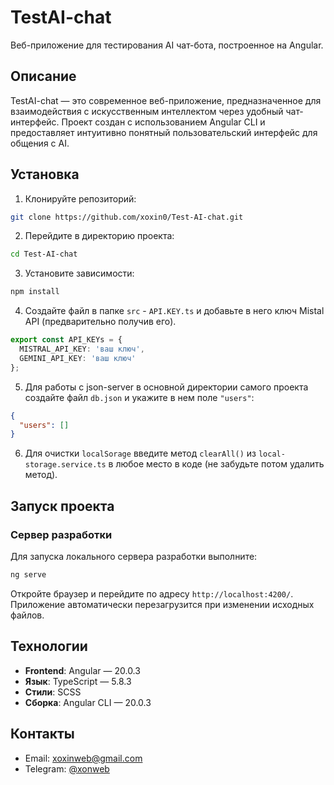 # TestAI-chat

Веб-приложение для тестирования AI чат-бота, построенное на Angular.

## Описание

TestAI-chat — это современное веб-приложение, предназначенное для взаимодействия с искусственным интеллектом через удобный чат-интерфейс. Проект создан с использованием Angular CLI и предоставляет интуитивно понятный пользовательский интерфейс для общения с AI.

## Установка

1. Клонируйте репозиторий:
```bash
git clone https://github.com/xoxin0/Test-AI-chat.git
```

2. Перейдите в директорию проекта:
```bash
cd Test-AI-chat
```

3. Установите зависимости:
```bash
npm install
```

4. Создайте файл в папке `src` - `API.KEY.ts` и добавьте в него ключ Mistal API (предварительно получив его).
```ts
export const API_KEYs = {
  MISTRAL_API_KEY: 'ваш ключ',
  GEMINI_API_KEY: 'ваш ключ'
};
```

5. Для работы с json-server в основной директории самого проекта создайте файл `db.json` и укажите в нем поле `"users"`:

```json
{
  "users": []
}
```

6. Для очистки `localSorage` введите метод `clearAll()` из `local-storage.service.ts` в любое место в коде (не забудьте потом удалить метод).

## Запуск проекта

### Сервер разработки

Для запуска локального сервера разработки выполните:

```bash
ng serve
```

Откройте браузер и перейдите по адресу `http://localhost:4200/`. Приложение автоматически перезагрузится при изменении исходных файлов.

## Технологии

- **Frontend**: Angular — 20.0.3
- **Язык**: TypeScript — 5.8.3
- **Стили**: SCSS
- **Сборка**: Angular CLI — 20.0.3

## Контакты
- Email: [xoxinweb@gmail.com](mailto:xoxinweb@gmail.com)
- Telegram: [@xonweb](https://t.me/xonweb)
